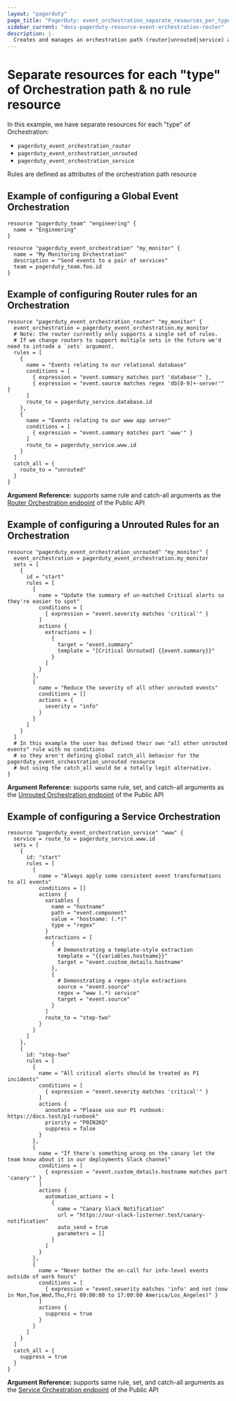 ```yaml
---
layout: "pagerduty"
page_title: "PagerDuty: event_orchestration_separate_resources_per_type"
sidebar_current: "docs-pagerduty-resource-event-orchestration-router"
description: |-
  Creates and manages an orchestration path (router|unrouted|service) associated with a Global Event Orchestration in PagerDuty.
---
```


# Separate resources for each "type" of Orchestration path & no rule resource

In this example, we have separate resources for each "type" of Orchestration:

* `pagerduty_event_orchestration_router`
* `pagerduty_event_orchestration_unrouted`
* `pagerduty_event_orchestration_service`

Rules are defined as attributes of the orchestration path resource


## Example of configuring a Global Event Orchestration

```hcl
resource "pagerduty_team" "engineering" {
  name = "Engineering"
}

resource "pagerduty_event_orchestration" "my_monitor" {
  name = "My Monitoring Orchestration"
  description = "Send events to a pair of services"
  team = pagerduty_team.foo.id
}
```

## Example of configuring Router rules for an Orchestration

```hcl
resource "pagerduty_event_orchestration_router" "my_monitor" {
  event_orchestration = pagerduty_event_orchestration.my_monitor
  # Note: the router currently only supports a single set of rules.
  # If we change routers to support multiple sets in the future we'd need to introde a `sets` argument.
  rules = [
    {
      name = "Events relating to our relational database"
      conditions = [
        { expression = "event.summary matches part 'database'" },
        { expression = "event.source matches regex 'db[0-9]+-server'" }
      ]
      route_to = pagerduty_service.database.id
    },
    {
      name = "Events relating to our www app server"
      conditions = [
        { expression = "event.summary matches part 'www'" }
      ]
      route_to = pagerduty_service.www.id
    }
  ]
  catch_all = {
    route_to = "unrouted"
  }
}
```

**Argument Reference:** supports same rule and catch-all arguments as the [Router Orchestration endpoint](https://developer.pagerduty.com/api-reference/b3A6MzU3MDU0Mzk-update-the-router-for-a-global-event-orchestration) of the Public API

## Example of configuring a Unrouted Rules for an Orchestration

```hcl
resource "pagerduty_event_orchestration_unrouted" "my_monitor" {
  event_orchestration = pagerduty_event_orchestration.my_monitor
  sets = [
    {
      id = "start"
      rules = [
        {
          name = "Update the summary of un-matched Critical alerts so they're easier to spot"
          conditions = [
            { expression = "event.severity matches 'critical'" }
          ]
          actions {
            extractions = [
              {
                target = "event.summary"
                template = "[Critical Unrouted] {{event.summary}}"
              }
            ]
          }
        },
        {
          name = "Reduce the severity of all other unrouted events"
          conditions = []
          actions = {
            severity = "info"
          }
        }
      ]
    }
  ]
  # In this example the user has defined their own "all other unrouted events" rule with no conditions
  # so they aren't defining global catch_all behavior for the pagerduty_event_orchestration_unrouted resource
  # but using the catch_all would be a totally legit alternative.
}
```

**Argument Reference:** supports same rule, set, and catch-all arguments as the [Unrouted Orchestration endpoint](https://developer.pagerduty.com/api-reference/b3A6MzU3MDU0NDE-update-the-unrouted-orchestration-for-a-global-event-orchestration) of the Public API

## Example of configuring a Service Orchestration

```hcl
resource "pagerduty_event_orchestration_service" "www" {
  service = route_to = pagerduty_service.www.id
  sets = [
    {
      id: "start"
      rules = [
        {
          name = "Always apply some consistent event transformations to all events"
          conditions = []
          actions {
            variables {
              name = "hostname"
              path = "event.component"
              value = "hostname: (.*)"
              type = "regex"
            }
            extractions = [
              {
                # Demonstrating a template-style extraction
                template = "{{variables.hostname}}"
                target = "event.custom_details.hostname"
              },
              {
                # Demonstrating a regex-style extractions
                source = "event.source"
                regex = "www (.*) service"
                target = "event.source"
              }
            ]
            route_to = "step-two"                 
          }
        }
      ]
    },
    {
      id: "step-two"
      rules = [
        {
          name = "All critical alerts should be treated as P1 incidents"
          conditions = [
            { expression = "event.severity matches 'critical'" }
          ]
          actions {
            annotate = "Please use our P1 runbook: https://docs.test/p1-runbook"
            priority = "P0IN2KQ"
            suppress = false
          }
        },
        {
          name = "If there's something wrong on the canary let the team know about it in our deployments Slack channel"
          conditions = [
            { expression = "event.custom_details.hostname matches part 'canary'" }
          ]
          actions {
            automation_actions = [
              {
                name = "Canary Slack Notification"
                url = "https://our-slack-listerner.test/canary-notification"
                auto_send = true
                parameters = []
              }
            ]
          }
        },
        {
          name = "Never bother the on-call for info-level events outside of work hours"
          conditions = [
            { expression = "event.severity matches 'info' and not (now in Mon,Tue,Wed,Thu,Fri 09:00:00 to 17:00:00 America/Los_Angeles)" }
          ]
          actions {
            suppress = true
          }
        }
      ]
    }
  ]
  catch_all = {
    suppress = true
  }
}
```
**Argument Reference:** supports same rule, set, and catch-all arguments as the [Service Orchestration endpoint](https://developer.pagerduty.com/api-reference/b3A6MzU3MDU0NDM-update-the-service-orchestration-for-a-service) of the Public API